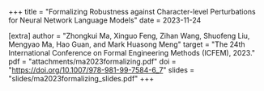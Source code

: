 +++
title = "Formalizing Robustness against Character-level Perturbations for Neural Network Language Models"
date = 2023-11-24

[extra]
author = "Zhongkui Ma, Xinguo Feng, Zihan Wang, Shuofeng Liu, Mengyao Ma, Hao Guan, and Mark Huasong Meng"
target = "The 24th International Conference on Formal Engineering Methods (ICFEM), 2023."
pdf = "attachments/ma2023formalizing.pdf"
doi = "https://doi.org/10.1007/978-981-99-7584-6_7"
slides = "slides/ma2023formalizing_slides.pdf"
+++
